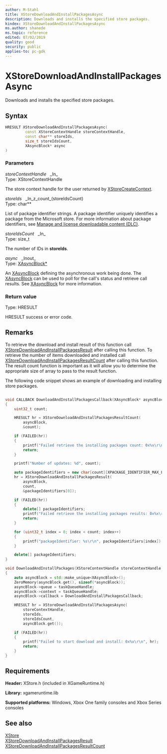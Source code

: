 ```yaml
---
author: M-Stahl
title: XStoreDownloadAndInstallPackagesAsync
description: Downloads and installs the specified store packages.
kindex: XStoreDownloadAndInstallPackagesAsync
ms.author: shanede
ms.topic: reference
edited: 07/02/2019
quality: good
security: public
applies-to: pc-gdk
---
```


# XStoreDownloadAndInstallPackagesAsync  

Downloads and installs the specified store packages.  

## Syntax  
  
```cpp
HRESULT XStoreDownloadAndInstallPackagesAsync(  
         const XStoreContextHandle storeContextHandle,  
         const char** storeIds,  
         size_t storeIdsCount,  
         XAsyncBlock* async  
)  
```  
  
### Parameters  
  
*storeContextHandle* &nbsp;&nbsp;\_In\_  
Type: XStoreContextHandle  
  
The store context handle for the user returned by [XStoreCreateContext](xstorecreatecontext.md).  
  
*storeIds* &nbsp;&nbsp;\_In\_z\_count\_(storeIdsCount)  
Type: char**  
  
List of package identifier strings.
A package identifier uniquely identifies a package from the Microsoft store. For more information about package identifiers, see [Manage and license downloadable content (DLC)](../../../../commerce/fundamentals/xstore-manage-and-license-optional-packages.md).  
  
*storeIdsCount* &nbsp;&nbsp;\_In\_  
Type: size_t  
  
The number of IDs in **storeIds**.  
  
*async* &nbsp;&nbsp;\_Inout\_  
Type: [XAsyncBlock*](../../xasync/structs/xasyncblock.md)  
  
An [XAsyncBlock](../../xasync/structs/xasyncblock.md) defining the asynchronous work being done. The [XAsyncBlock](../../xasync/structs/xasyncblock.md) can be used to poll for the call's status and retrieve call results. See [XAsyncBlock](../../xasync/structs/xasyncblock.md) for more information.  
  
### Return value
Type: HRESULT
  
HRESULT success or error code.    
  
## Remarks  
  
To retrieve the download and install result of this function call [XStoreDownloadAndInstallPackagesResult](xstoredownloadandinstallpackagesresult.md) after calling this function. To retrieve the number of items downloaded and installed call [XStoreDownloadAndInstallPackagesResultCount](xstoredownloadandinstallpackagesresultcount.md) after calling this function. The result count function is important as it will allow you to determine the appropriate size of array to pass to the result function.

The following code snippet shows an example of downloading and installing store packages.  

```cpp
  
void CALLBACK DownloadAndInstallPackagesCallback(XAsyncBlock* asyncBlock)
{
    uint32_t count;

    HRESULT hr = XStoreDownloadAndInstallPackagesResultCount(
        asyncBlock,
        &count);

    if (FAILED(hr))
    {
        printf("Failed retrieve the installing packages count: 0x%x\r\n", hr);
        return;
    }

    printf("Number of updates: %d", count);

    auto packageIdentifiers = new char[count][XPACKAGE_IDENTIFIER_MAX_LENGTH];
    hr = XStoreDownloadAndInstallPackagesResult(
        asyncBlock,
        count,
        &packageIdentifiers[0]);

    if (FAILED(hr))
    {
        delete[] packageIdentifiers;
        printf("Failed retrieve the installing packages results: 0x%x\r\n", hr);
        return;
    }

    for (uint32_t index = 0; index < count; index++)
    {
        printf("packageIdentifier: %s\r\n", packageIdentifiers[index]);
    }

    delete[] packageIdentifiers;
}

void DownloadAndInstallPackages(XStoreContextHandle storeContextHandle, XTaskQueueHandle taskQueueHandle, const char** storeIds, size_t storeIdsCount)
{
    auto asyncBlock = std::make_unique<XAsyncBlock>();
    ZeroMemory(asyncBlock.get(), sizeof(*asyncBlock));
    asyncBlock->queue = taskQueueHandle;
    asyncBlock->context = taskQueueHandle;
    asyncBlock->callback = DownloadAndInstallPackagesCallback;

    HRESULT hr = XStoreDownloadAndInstallPackagesAsync(
        storeContextHandle,
        storeIds,
        storeIdsCount,
        asyncBlock.get());

    if (FAILED(hr))
    {
        printf("Failed to start download and install: 0x%x\r\n", hr);
        return;
    }
}
```
  
## Requirements  
  
**Header:** XStore.h (included in XGameRuntime.h)
  
**Library:** xgameruntime.lib
  
**Supported platforms:** Windows, Xbox One family consoles and Xbox Series consoles  
  
## See also  
[XStore](../xstore_members.md)  
[XStoreDownloadAndInstallPackagesResult](xstoredownloadandinstallpackagesresult.md)  
[XStoreDownloadAndInstallPackagesResultCount](xstoredownloadandinstallpackagesresultcount.md)  
  